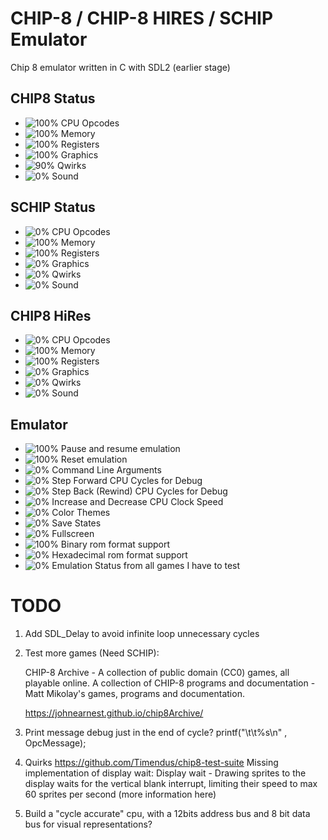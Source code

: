 # CHIP-8 / CHIP-8 HIRES / SCHIP Emulator

Chip 8 emulator written in C with SDL2 (earlier stage)

## CHIP8 Status
* ![100%](https://progress-bar.dev/100) CPU Opcodes
* ![100%](https://progress-bar.dev/100) Memory
* ![100%](https://progress-bar.dev/100) Registers
* ![100%](https://progress-bar.dev/100) Graphics
* ![90%](https://progress-bar.dev/90) Qwirks
* ![0%](https://progress-bar.dev/0) Sound
## SCHIP Status
* ![0%](https://progress-bar.dev/0) CPU Opcodes
* ![100%](https://progress-bar.dev/100) Memory
* ![100%](https://progress-bar.dev/100) Registers
* ![0%](https://progress-bar.dev/0) Graphics
* ![0%](https://progress-bar.dev/0) Qwirks
* ![0%](https://progress-bar.dev/0) Sound
## CHIP8 HiRes
* ![0%](https://progress-bar.dev/0) CPU Opcodes
* ![100%](https://progress-bar.dev/100) Memory
* ![100%](https://progress-bar.dev/100) Registers
* ![0%](https://progress-bar.dev/0) Graphics
* ![0%](https://progress-bar.dev/0) Qwirks
* ![0%](https://progress-bar.dev/0) Sound
## Emulator
* ![100%](https://progress-bar.dev/100) Pause and resume emulation
* ![100%](https://progress-bar.dev/100) Reset emulation
* ![0%](https://progress-bar.dev/0) Command Line Arguments
* ![0%](https://progress-bar.dev/0) Step Forward CPU Cycles for Debug
* ![0%](https://progress-bar.dev/0) Step Back (Rewind) CPU Cycles for Debug
* ![0%](https://progress-bar.dev/0) Increase and Decrease CPU Clock Speed
* ![0%](https://progress-bar.dev/0) Color Themes
* ![0%](https://progress-bar.dev/0) Save States
* ![0%](https://progress-bar.dev/0) Fullscreen
* ![100%](https://progress-bar.dev/100) Binary rom format support
* ![0%](https://progress-bar.dev/0) Hexadecimal rom format support
* ![0%](https://progress-bar.dev/0) Emulation Status from all games I have to test


# TODO

1. Add SDL_Delay to avoid infinite loop unnecessary cycles

2. Test more games (Need SCHIP):

    CHIP-8 Archive - A collection of public domain (CC0) games, all playable online.
    A collection of CHIP-8 programs and documentation - Matt Mikolay's games, programs and documentation.

    https://johnearnest.github.io/chip8Archive/


3. Print message debug just in the end of cycle?
    printf("\t\t%s\n" , OpcMessage);

4. Quirks
https://github.com/Timendus/chip8-test-suite
    Missing implementation of display wait:
    Display wait - Drawing sprites to the display waits for the vertical blank interrupt, limiting their speed to max 60 sprites per second (more information here)

5. Build a "cycle accurate" cpu, with a 12bits address bus and 8 bit data bus for visual representations?